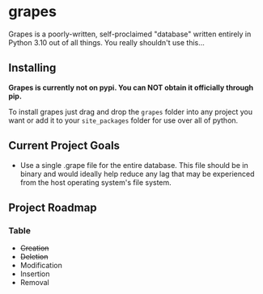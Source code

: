 # grapes
Grapes is a poorly-written, self-proclaimed "database" written entirely in Python 3.10 out of all things. You really shouldn't use this...

## Installing
**Grapes is currently not on pypi. You can NOT obtain it officially through pip.**

To install grapes just drag and drop the `grapes` folder into any project you want or add it to your `site_packages` folder for use over all of python.

## Current Project Goals
- Use a single .grape file for the entire database. This file should be in binary and would ideally help reduce any lag that may be experienced from the host operating system's file system.

## Project Roadmap

### Table
- ~~Creation~~
- ~~Deletion~~
- Modification
- Insertion
- Removal
